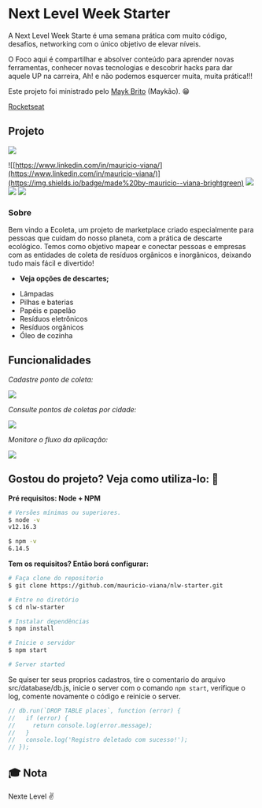 # Next Level Week Starter

A Next Level Week Starte é uma semana prática com muito código, desafios, networking com o único objetivo de elevar níveis.

O Foco aqui é compartilhar e absolver conteúdo para aprender novas ferramentas, conhecer novas tecnologias e descobrir hacks para dar aquele UP na carreira, Ah! e não podemos esquercer muita, muita prática!!!

Este projeto foi ministrado pelo [Mayk Brito](https://github.com/maykbrito 'Mayk Brito') (Maykão). :grin:

[Rocketseat](https://rocketseat.com.br/ 'Rocketseat')

## Projeto

![](https://github.com/mauricio-viana/nlw-starter/blob/master/images/home-page.png?raw=true)

![[https://www.linkedin.com/in/mauricio-viana/](https://www.linkedin.com/in/mauricio-viana/)](https://img.shields.io/badge/made%20by-mauricio--viana-brightgreen) ![](https://img.shields.io/github/languages/count/mauricio-viana/nlw-starter) ![](https://img.shields.io/github/languages/top/mauricio-viana/nlw-starter) ![](https://img.shields.io/github/repo-size/mauricio-viana/nlw-starter)




### Sobre

Bem vindo a Ecoleta, um projeto de marketplace criado especialmente para pessoas que cuidam do nosso planeta, com a prática de descarte ecológico. Temos como objetivo mapear e conectar pessoas e empresas com as entidades de coleta de resíduos orgânicos e inorgânicos, deixando tudo mais fácil e divertido!

- **Veja opções de descartes;**

* Lâmpadas
* Pilhas e baterias
* Papéis e papelão
* Resíduos eletrônicos
* Resíduos orgânicos
* Óleo de cozinha

## Funcionalidades

_Cadastre ponto de coleta:_

![](https://github.com/mauricio-viana/nlw-starter/blob/master/images/create-point.gif?raw=true)

_Consulte pontos de coletas por cidade:_

![](https://github.com/mauricio-viana/nlw-starter/blob/master/images/search.gif?raw=true)

_Monitore o fluxo da aplicação:_

![](https://github.com/mauricio-viana/nlw-starter/blob/master/images/log.gif?raw=true)


## Gostou do projeto? Veja como utiliza-lo: :rocket:

**Pré requisitos: Node + NPM**

```bash
# Versões mínimas ou superiores.
$ node -v
v12.16.3

$ npm -v
6.14.5
```

**Tem os requisitos? Então borá configurar:**

```bash
# Faça clone do repositorio
$ git clone https://github.com/mauricio-viana/nlw-starter.git

# Entre no diretório
$ cd nlw-starter

# Instalar dependências
$ npm install

# Inicie o servidor
$ npm start

# Server started
```

Se quiser ter seus proprios cadastros, tire o comentario do arquivo src/database/db.js, inicie o server com o comando `npm start`, verifique o log, comente novamente o código e reinicie o server.

```javascript
// db.run(`DROP TABLE places`, function (error) {
//   if (error) {
//     return console.log(error.message);
//   }
//   console.log('Registro deletado com sucesso!');
// });
```

## :mortar_board: Nota

Nexte Level :v:
